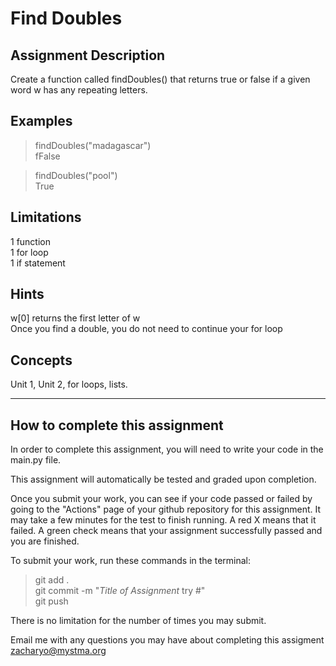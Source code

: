 # **Find Doubles**  

## **Assignment Description**  
Create a function called findDoubles() that returns true or false if a given word w has any repeating letters.

## **Examples**  
>findDoubles("madagascar")  
fFalse  

>findDoubles("pool")  
True

## **Limitations**  
1 function  
1 for loop  
1 if statement  

## **Hints**  
w[0] returns the first letter of w  
Once you find a double, you do not need to continue your for loop  

## **Concepts**  
Unit 1, Unit 2, for loops, lists.

---

## **How to complete this assignment**
In order to complete this assignment, you will need to write your code in the main.py file.

This assignment will automatically be tested and graded upon completion.

Once you submit your work, you can see if your code passed or failed by going to the "Actions" page of your github repository for this assignment. It may take a few minutes for the test to finish running. A red X means that it failed. A green check means that your assignment successfully passed and you are finished.

To submit your work, run these commands in the terminal: 
>git add .  
git commit -m "*Title of Assignment* try #"  
git push  

There is no limitation for the number of times you may submit.

Email me with any questions you may have about completing this assigment  
zacharyo@mystma.org
